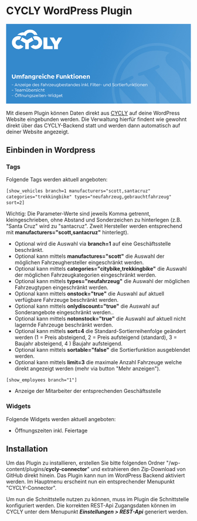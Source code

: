 # CYCLY WordPress Plugin
![cycly logo](./tpl/cycly-header.jpg)

Mit diesem Plugin können Daten direkt aus [CYCLY](https://cycly.ch/) auf deine WordPress Website eingebunden werden. Die Verwaltung hierfür findent wie gewohnt direkt über das CYCLY-Backend statt und werden dann automatisch auf deiner Website angezeigt. 

## Einbinden in Wordpress
### Tags
Folgende Tags werden aktuell angeboten:

```
[show_vehicles branch=1 manufacturers="scott,santacruz" categories="trekkingbike" types="neufahrzeug,gebrauchtfahrzeug" sort=2]
```
Wichtig: Die Parameter-Werte sind jeweils Komma getrennt, kleingeschrieben, ohne Abstand und Sonderzeichen zu hinterlegen (z.B. "Santa Cruz" wird zu "santacruz". Zweit Hersteller werden entsprechend mit **manufacturers="scott,santacruz"** hinterlegt).
* Optional wird die Auswahl via **branch=1** auf eine Geschäftsstelle beschränkt.
* Optional kann mittels **manufactures="scott"** die Auswahl der möglichen Fahrzeughersteller eingeschränkt werden. 
* Optional kann mittels **categories="citybike,trekkingbike"** die Auswahl der möglichen Fahrzeugkategorien eingeschränkt werden.
* Optional kann mittels **types="neufahrzeug"** die Auswahl der möglichen Fahrzeugtypen eingeschränkt werden.
* Optional kann mittels **onstock="true"** die Auswahl auf aktuell verfügbare Fahrzeuge beschränkt werden.
* Optional kann mittels **onlydiscount="true"** die Auswahl auf Sonderangebote eingeschränkt werden..
* Optional kann mittels **notonstock="true"** die Auswahl auf aktuell nicht lagernde Fahrzeuge beschränkt werden.
* Optional kann mittels **sort=4** die Standard-Sortierreihenfolge geändert werden (1 = Preis absteigend, 2 = Preis aufsteigend (standard), 3 = Baujahr absteigend, 4 ) Baujahr aufsteigend.
* Optional kann mittels **sortable="false"** die Sortierfunktion ausgeblendet werden.
* Optional kann mittels **limit=3** die maximale Anzahl Fahrzeuge welche direkt angezeigt werden (mehr via button "Mehr anzeigen").

```
[show_employees branch="1"]
```
* Anzeige der Mitarbeiter der entsprechenden Geschäftsstelle

### Widgets
Folgende Widgets werden aktuell angeboten:
* Öffnungszeiten inkl. Feiertage

## Installation

Um das Plugin zu installieren, erstellen Sie bitte folgenden Ordner "/wp-content/plugins/**cycly-connector**" und extrahieren den Zip-Download von GitHub direkt hinein. Das Plugin kann nun im WordPress Backend aktiviert werden. Im Hauptmenu erscheint nun ein entsprechender Menupunkt "CYCLY-Connector".

Um nun die Schnittstelle nutzen zu können, muss im Plugin die Schnittstelle konfiguriert werden. Die korrekten REST-Api Zugangsdaten können im CYCLY unter dem Menupunkt ***Einstellungen > REST-Api*** generiert werden.
